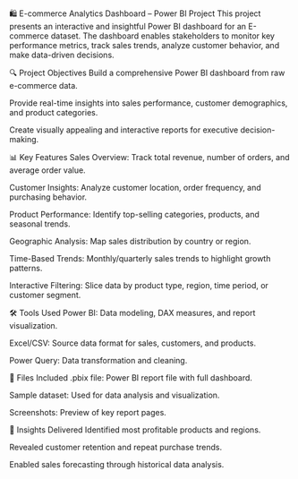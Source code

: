 🛍️ E-commerce Analytics Dashboard – Power BI Project
This project presents an interactive and insightful Power BI dashboard for an E-commerce dataset. The dashboard enables stakeholders to monitor key performance metrics, track sales trends, analyze customer behavior, and make data-driven decisions.

🔍 Project Objectives
Build a comprehensive Power BI dashboard from raw e-commerce data.

Provide real-time insights into sales performance, customer demographics, and product categories.

Create visually appealing and interactive reports for executive decision-making.

📊 Key Features
Sales Overview: Track total revenue, number of orders, and average order value.

Customer Insights: Analyze customer location, order frequency, and purchasing behavior.

Product Performance: Identify top-selling categories, products, and seasonal trends.

Geographic Analysis: Map sales distribution by country or region.

Time-Based Trends: Monthly/quarterly sales trends to highlight growth patterns.

Interactive Filtering: Slice data by product type, region, time period, or customer segment.

🛠️ Tools Used
Power BI: Data modeling, DAX measures, and report visualization.

Excel/CSV: Source data format for sales, customers, and products.

Power Query: Data transformation and cleaning.

📁 Files Included
.pbix file: Power BI report file with full dashboard.

Sample dataset: Used for data analysis and visualization.

Screenshots: Preview of key report pages.

📌 Insights Delivered
Identified most profitable products and regions.

Revealed customer retention and repeat purchase trends.

Enabled sales forecasting through historical data analysis.
